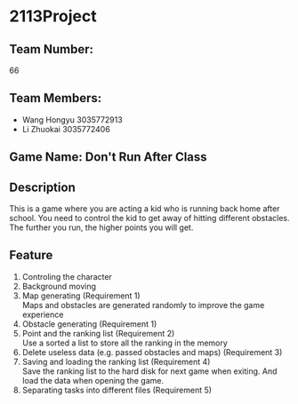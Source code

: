 # 2113Project
## Team Number:
66  
## Team Members:  
- Wang Hongyu 3035772913  
- Li Zhuokai 3035772406  
## Game Name: **Don't Run After Class**  
## Description  
This is a game where you are acting a kid who is running back home after school. You need to control the kid to get away of hitting different obstacles. The further you run, the higher points you will get.  
## Feature  
1. Controling the character  
2. Background moving  
3. Map generating (Requirement 1)  
    Maps and obstacles are generated randomly to improve the game experience  
4. Obstacle generating (Requirement 1)  
5. Point and the ranking list (Requirement 2)   
    Use a sorted a list to store all the ranking in the memory  
6. Delete useless data (e.g. passed obstacles and maps) (Requirement 3)  
7. Saving and loading the ranking list (Requirement 4)  
    Save the ranking list to the hard disk for next game when exiting. And load the data when opening the game.  
8. Separating tasks into different files (Requirement 5)  
